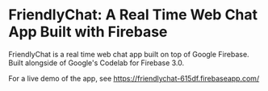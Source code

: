 # FriendlyChat: A Real Time Web Chat App Built with Firebase

FriendlyChat is a real time web chat app built on top of Google Firebase. Built alongside of Google's Codelab for Firebase 3.0.

For a live demo of the app, see https://friendlychat-615df.firebaseapp.com/
